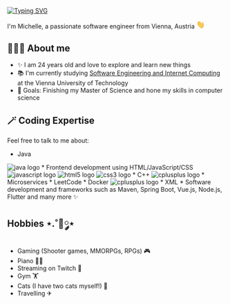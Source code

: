 <a href="https://git.io/typing-svg"><img src="https://readme-typing-svg.demolab.com?font=Fira+Code&pause=1000&color=30ABFF&width=435&lines=Hello+there%2C+fellow+%3Ccoders%2F%3E!" alt="Typing SVG" /></a> 
<p>
  I'm Michelle, a passionate software engineer from Vienna, Austria  <img src="https://raw.githubusercontent.com/ABSphreak/ABSphreak/master/gifs/Hi.gif" width="20">
</p>

## 👩🏻‍💻 About me

* ✨ I am 24 years old and love to explore and learn new things
* 📚 I'm currently studying <a href="https://informatics.tuwien.ac.at/master/software-engineering-and-internet-computing/">Software Engineering and Internet Computing</a> at the Vienna University of Technology 
* 🎯 Goals: Finishing my Master of Science and hone my skills in computer science


## 🪄 Coding Expertise
Feel free to talk to me about:
* Java 
<img src="https://cdn.jsdelivr.net/gh/devicons/devicon/icons/java/java-original.svg" height="25" alt="java logo"  />
* Frontend development using HTML/JavaScript/CSS 
<img src="https://cdn.jsdelivr.net/gh/devicons/devicon/icons/javascript/javascript-original.svg" height="25" alt="javascript logo"  /> <img src="https://cdn.jsdelivr.net/gh/devicons/devicon/icons/html5/html5-original.svg" height="25" alt="html5 logo"  />   <img src="https://cdn.jsdelivr.net/gh/devicons/devicon/icons/css3/css3-original.svg" height="25" alt="css3 logo"  />
* C++
<img src="https://cdn.jsdelivr.net/gh/devicons/devicon/icons/cplusplus/cplusplus-original.svg" height="25" alt="cplusplus logo"  />
* Microservices
* LeetCode
* Docker
<img src="https://cdn.jsdelivr.net/gh/devicons/devicon@latest/icons/docker/docker-original.svg" height="25" alt="cplusplus logo"/>
* XML
* Software development and frameworks such as Maven, Spring Boot, Vue.js, Node.js, Flutter and many more ✨

## Hobbies ⋆.˚🦋༘⋆
* Gaming (Shooter games, MMORPGs, RPGs) 🎮
* Piano 🎼🎹
* Streaming on Twitch 🌸
* Gym 🏋
* Cats (I have two cats myself!) 🐾
* Travelling ✈
  


  


